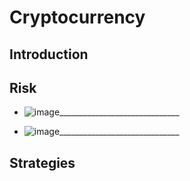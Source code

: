 # Cryptocurrency

## Introduction


## Risk
- ![image](https://pic1.zhimg.com/80/v2-ac8c472c50a945efcfdce9c2a688615c_720w.webp)______________________________

- ![image](https://pic1.zhimg.com/80/v2-ac8c472c50a945efcfdce9c2a688615c_720w.webp)______________________________

## Strategies
